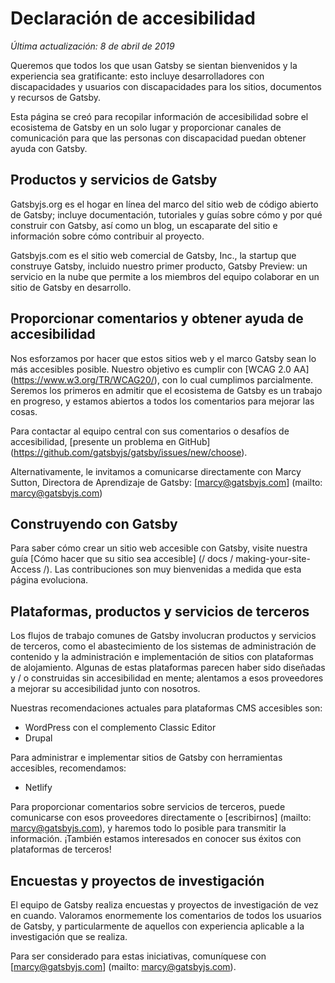 # Declaración de accesibilidad

_Última actualización: 8 de abril de 2019_

Queremos que todos los que usan Gatsby se sientan bienvenidos y la experiencia sea gratificante: esto incluye desarrolladores con discapacidades y usuarios con discapacidades para los sitios, documentos y recursos de Gatsby.

Esta página se creó para recopilar información de accesibilidad sobre el ecosistema de Gatsby en un solo lugar y proporcionar canales de comunicación para que las personas con discapacidad puedan obtener ayuda con Gatsby.

## Productos y servicios de Gatsby

Gatsbyjs.org es el hogar en línea del marco del sitio web de código abierto de Gatsby; incluye documentación, tutoriales y guías sobre cómo y por qué construir con Gatsby, así como un blog, un escaparate del sitio e información sobre cómo contribuir al proyecto.

Gatsbyjs.com es el sitio web comercial de Gatsby, Inc., la startup que construye Gatsby, incluido nuestro primer producto, Gatsby Preview: un servicio en la nube que permite a los miembros del equipo colaborar en un sitio de Gatsby en desarrollo.

## Proporcionar comentarios y obtener ayuda de accesibilidad

Nos esforzamos por hacer que estos sitios web y el marco Gatsby sean lo más accesibles posible. Nuestro objetivo es cumplir con [WCAG 2.0 AA] (https://www.w3.org/TR/WCAG20/), con lo cual cumplimos parcialmente. Seremos los primeros en admitir que el ecosistema de Gatsby es un trabajo en progreso, y estamos abiertos a todos los comentarios para mejorar las cosas.

Para contactar al equipo central con sus comentarios o desafíos de accesibilidad, [presente un problema en GitHub] (https://github.com/gatsbyjs/gatsby/issues/new/choose).

Alternativamente, le invitamos a comunicarse directamente con Marcy Sutton, Directora de Aprendizaje de Gatsby: [marcy@gatsbyjs.com] (mailto: marcy@gatsbyjs.com)

## Construyendo con Gatsby

Para saber cómo crear un sitio web accesible con Gatsby, visite nuestra guía [Cómo hacer que su sitio sea accesible] (/ docs / making-your-site-Access /). Las contribuciones son muy bienvenidas a medida que esta página evoluciona.

## Plataformas, productos y servicios de terceros

Los flujos de trabajo comunes de Gatsby involucran productos y servicios de terceros, como el abastecimiento de los sistemas de administración de contenido y la administración e implementación de sitios con plataformas de alojamiento. Algunas de estas plataformas parecen haber sido diseñadas y / o construidas sin accesibilidad en mente; alentamos a esos proveedores a mejorar su accesibilidad junto con nosotros.

Nuestras recomendaciones actuales para plataformas CMS accesibles son:

- WordPress con el complemento Classic Editor
- Drupal

Para administrar e implementar sitios de Gatsby con herramientas accesibles, recomendamos:

- Netlify

Para proporcionar comentarios sobre servicios de terceros, puede comunicarse con esos proveedores directamente o [escribirnos] (mailto: marcy@gatsbyjs.com), y haremos todo lo posible para transmitir la información. ¡También estamos interesados ​​en conocer sus éxitos con plataformas de terceros!

## Encuestas y proyectos de investigación

El equipo de Gatsby realiza encuestas y proyectos de investigación de vez en cuando. Valoramos enormemente los comentarios de todos los usuarios de Gatsby, y particularmente de aquellos con experiencia aplicable a la investigación que se realiza.

Para ser considerado para estas iniciativas, comuníquese con [marcy@gatsbyjs.com] (mailto: marcy@gatsbyjs.com).
